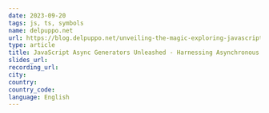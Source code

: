 ```yaml
---
date: 2023-09-20
tags: js, ts, symbols
name: delpuppo.net
url: https://blog.delpuppo.net/unveiling-the-magic-exploring-javascript-symbols
type: article
title: JavaScript Async Generators Unleashed - Harnessing Asynchronous PowerUnveiling the Magic: Exploring JavaScript Symbols
slides_url:
recording_url:
city:
country:
country_code:
language: English
---
```

